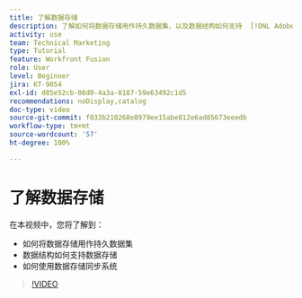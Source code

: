 ```yaml
---
title: 了解数据存储
description: 了解如何将数据存储用作持久数据集，以及数据结构如何支持  [!DNL Adobe Workfront Fusion] 中的数据存储。
activity: use
team: Technical Marketing
type: Tutorial
feature: Workfront Fusion
role: User
level: Beginner
jira: KT-9054
exl-id: d85e52cb-08d0-4a3a-8187-59e63492c1d5
recommendations: noDisplay,catalog
doc-type: video
source-git-commit: f033b210268e8979ee15abe812e6ad85673eeedb
workflow-type: tm+mt
source-wordcount: '57'
ht-degree: 100%

---
```


# 了解数据存储

在本视频中，您将了解到：

* 如何将数据存储用作持久数据集
* 数据结构如何支持数据存储
* 如何使用数据存储同步系统

>[!VIDEO](https://video.tv.adobe.com/v/335295/?quality=12&learn=on)
